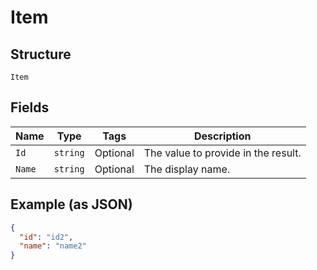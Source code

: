
# Item

## Structure

`Item`

## Fields

| Name | Type | Tags | Description |
|  --- | --- | --- | --- |
| `Id` | `string` | Optional | The value to provide in the result. |
| `Name` | `string` | Optional | The display name. |

## Example (as JSON)

```json
{
  "id": "id2",
  "name": "name2"
}
```

